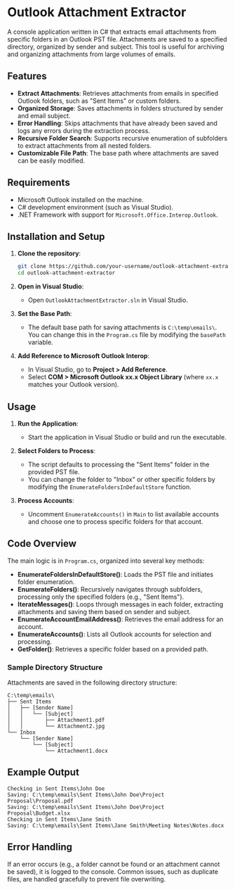 # Outlook Attachment Extractor

A console application written in C# that extracts email attachments from specific folders in an Outlook PST file. Attachments are saved to a specified directory, organized by sender and subject. This tool is useful for archiving and organizing attachments from large volumes of emails.

## Features

- **Extract Attachments**: Retrieves attachments from emails in specified Outlook folders, such as "Sent Items" or custom folders.
- **Organized Storage**: Saves attachments in folders structured by sender and email subject.
- **Error Handling**: Skips attachments that have already been saved and logs any errors during the extraction process.
- **Recursive Folder Search**: Supports recursive enumeration of subfolders to extract attachments from all nested folders.
- **Customizable File Path**: The base path where attachments are saved can be easily modified.

## Requirements

- Microsoft Outlook installed on the machine.
- C# development environment (such as Visual Studio).
- .NET Framework with support for `Microsoft.Office.Interop.Outlook`.

## Installation and Setup

1. **Clone the repository**:
   ```bash
   git clone https://github.com/your-username/outlook-attachment-extractor.git
   cd outlook-attachment-extractor

2. **Open in Visual Studio**:
   - Open `OutlookAttachmentExtractor.sln` in Visual Studio.

3. **Set the Base Path**:
   - The default base path for saving attachments is `C:\temp\emails\`. You can change this in the `Program.cs` file by modifying the `basePath` variable.

4. **Add Reference to Microsoft Outlook Interop**:
   - In Visual Studio, go to **Project > Add Reference**.
   - Select **COM > Microsoft Outlook xx.x Object Library** (where `xx.x` matches your Outlook version).

## Usage

1. **Run the Application**:
   - Start the application in Visual Studio or build and run the executable.

2. **Select Folders to Process**:
   - The script defaults to processing the "Sent Items" folder in the provided PST file.
   - You can change the folder to "Inbox" or other specific folders by modifying the `EnumerateFoldersInDefaultStore` function.

3. **Process Accounts**:
   - Uncomment `EnumerateAccounts()` in `Main` to list available accounts and choose one to process specific folders for that account.

## Code Overview

The main logic is in `Program.cs`, organized into several key methods:

- **EnumerateFoldersInDefaultStore()**: Loads the PST file and initiates folder enumeration.
- **EnumerateFolders()**: Recursively navigates through subfolders, processing only the specified folders (e.g., "Sent Items").
- **IterateMessages()**: Loops through messages in each folder, extracting attachments and saving them based on sender and subject.
- **EnumerateAccountEmailAddress()**: Retrieves the email address for an account.
- **EnumerateAccounts()**: Lists all Outlook accounts for selection and processing.
- **GetFolder()**: Retrieves a specific folder based on a provided path.

### Sample Directory Structure

Attachments are saved in the following directory structure:
```
C:\temp\emails\
├── Sent Items
│   ├── [Sender Name]
│   │   └── [Subject]
│   │       ├── Attachment1.pdf
│   │       └── Attachment2.jpg
└── Inbox
    └── [Sender Name]
        └── [Subject]
            └── Attachment1.docx
```

## Example Output

```
Checking in Sent Items\John Doe
Saving: C:\temp\emails\Sent Items\John Doe\Project Proposal\Proposal.pdf
Saving: C:\temp\emails\Sent Items\John Doe\Project Proposal\Budget.xlsx
Checking in Sent Items\Jane Smith
Saving: C:\temp\emails\Sent Items\Jane Smith\Meeting Notes\Notes.docx
```

## Error Handling

If an error occurs (e.g., a folder cannot be found or an attachment cannot be saved), it is logged to the console. Common issues, such as duplicate files, are handled gracefully to prevent file overwriting.
